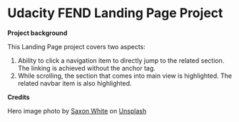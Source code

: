 # Udacity FEND Landing Page Project

**Project background**

This Landing Page project covers two aspects:
1. Ability to click a navigation item to directly jump to the related section. The linking is achieved without the anchor tag.
2. While scrolling, the section that comes into main view is highlighted. The related navbar item is also highlighted.

**Credits**

Hero image photo by <a href="https://unsplash.com/@saxon_white?utm_source=unsplash&utm_medium=referral&utm_content=creditCopyText">Saxon White</a> on <a href="/t/color-theory?utm_source=unsplash&utm_medium=referral&utm_content=creditCopyText">Unsplash</a>
  
